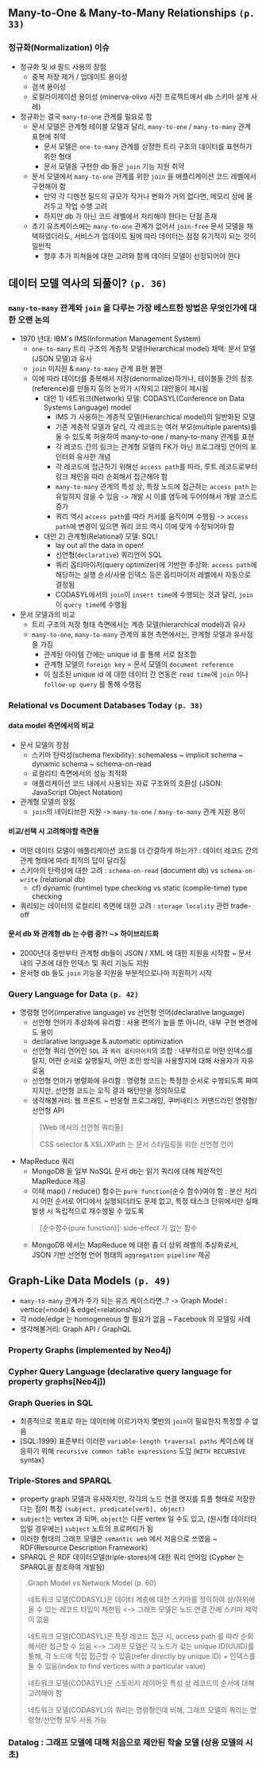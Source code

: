 ## Many-to-One & Many-to-Many Relationships `(p. 33)`

### 정규화(Normalization) 이슈
- 정규화 및 id 필드 사용의 장점
    - 중복 저장 제거 / 업데이트 용이성
    - 검색 용이성
    - 로컬라이제이션 용이성 (minerva-olivo 사전 프로젝트에서 db 스키마 설계 사례)
- 정규화는 결국 `many-to-one` 관계를 필요로 함
    - 문서 모델은 관계형 테이블 모델과 달리, `many-to-one` / `many-to-many` 관계 표현에 취약
        - 문서 모델은 `one-to-many` 관계를 상정한 트리 구조의 데이터를 표현하기 위한 형태
        - 문서 모델을 구현한 db 들은 `join` 기능 지원 취약
    - 문서 모델에서 `many-to-one` 관계를 위한 `join` 을 애플리케이션 코드 레벨에서 구현해야 함
        - 만약 각 디멘전 필드의 규모가 작거나 변화가 거의 없다면, 메모리 상에 올려두고 작업 수행 고려
        - 하지만 db 가 아닌 코드 레벨에서 처리해야 한다는 단점 존재
    - 초기 유즈케이스에는 `many-to-one` 관계가 없어서 `join-free` 문서 모델을 채택하였더라도, 서비스가 업데이트 됨에 따라 데이터는 점점 유기적이 되는 것이 일반적
        - 향후 추가 피쳐들에 대한 고려와 함께 데이터 모델이 선정되어야 한다

## 데이터 모델 역사의 되풀이? `(p. 36)`
### `many-to-many` 관계와 `join` 을 다루는 가장 베스트한 방법은 무엇인가에 대한 오랜 논의
- 1970 년대: IBM's IMS(Information Management System)
    - `one-to-many` 트리 구조의 계층적 모델(Hierarchical model) 채택: 문서 모델(JSON 모델)과 유사
    - `join` 미지원 & `many-to-many` 관계 표현 불편
    - 이에 따라 데이터를 중복해서 저장(denormalize)하거나, 테이블들 간의 참조(reference)를 만들지 등의 논의가 시작되고 대안들이 제시됨
        - 대안 1) 네트워크(Network) 모델: CODASYL(Conference on Data Systems Language) model
            - IMS 가 사용하는 계층적 모델(Hierarchical model)의 일반화된 모델
            - 기존 계층적 모델과 달리, 각 레코드는 여러 부모(multiple parents)를 둘 수 있도록 허용하여 many-to-one / many-to-many 관계를 표현
            - 각 레코드 간의 링크는 관계형 모델의 FK가 아닌 프로그래밍 언어의 포인터와 유사한 개념
            - 각 레코드에 접근하기 위해선 `access path`를 따라, 루트 레코드로부터 링크 체인을 따라 순회해서 접근해야 함
            - `many-to-many` 관계의 특성 상, 특정 노드에 접근하는 `access path` 는 유일하지 않을 수 있음 -> 개발 시 이를 염두에 두어야해서 개발 코스트 증가
            - 쿼리 역시 `access path`를 따라 커서를 움직이며 수행됨 -> `access path`에 변경이 있으면 쿼리 코드 역시 이에 맞게 수정되어야 함
        - 대안 2) 관계형(Relational) 모델: SQL!
            - lay out all the data in open! 
            - 선언형(`declarative`) 쿼리언어 SQL
            - 쿼리 옵티마이저(query optimizer)에 기반한 추상화: `access path`에 해당하는 실행 순서/사용 인덱스 등은 옵티마이저 레벨에서 자동으로 결정됨
            - CODASYL에서의 `join`이 `insert time`에 수행되는 것과 달리, `join`이 `query time`에 수행됨
- 문서 모델과의 비교
    - 트리 구조의 저장 형태 측면에서는 계층 모델(hierarchical model)과 유사
    - `many-to-one`, `many-to-many` 관계의 표현 측면에서는, 관계형 모델과 유사점을 가짐
        - 관계된 아이템 간에는 unique id 를 통해 서로 참조함
        - 관계형 모델의 `foreign key` = 문서 모델의 `document reference`
        - 이 참조된 unique id 에 대한 데이터 간 연동은 `read time`에 `join` 이나 `follow-up query` 를 통해 수행됨

### Relational vs Document Databases Today `(p. 38)`

#### data model 측면에서의 비교
- 문서 모델의 장점
    - 스키마 탄력성(schema flexibility): schemaless ~ implicit schema ~ dynamic schema ~ schema-on-read
    - 로컬리티 측면에서의 성능 최적화
    - 애플리케이션 코드 내에서 사용되는 자료 구조와의 호환성 (JSON: JavaScript Object Notation)
- 관계형 모델의 장점
    - `join`의 네이티브한 지원 -> `many-to-one` / `many-to-many` 관계 지원 용이

#### 비교/선택 시 고려해야할 측면들
- 어떤 데이터 모델이 애플리케이션 코드를 더 간결하게 하는가? : 데이터 레코드 간의 관계 형태에 따라 최적의 답이 달라짐
- 스키마의 탄력성에 대한 고려 : `schema-on-read` (document db) vs `schema-on-write` (relational db)
    - cf) dynamic (runtime) type checking vs static (compile-time) type checking
- 쿼리되는 데이터의 로컬리티 측면에 대한 고려 : `storage locality` 관련 trade-off

#### 문서 db 와 관계형 db 는 수렴 중?! ~> 하이브리드화
- 2000년대 중반부터 관계형 db들이 JSON / XML 에 대한 지원을 시작함 ~ 문서 내의 구조에 대한 인덱스 및 쿼리 기능도 지원
- 문서형 db 들도 `join` 기능을 지원을 부분적으로나마 지원하기 시작

### Query Language for Data `(p. 42)`
- 명령형 언어(imperative language) vs 선언형 언어(declarative language)
    - 선언형 언어가 추상화에 유리함 : 사용 편의가 높을 뿐 아니라, 내부 구현 변경에도 용이
    - declarative language & automatic optimization
    - 선언형 쿼리 언어인 `SQL` 과 `쿼리 옵티마이저`의 조합 : 내부적으로 어떤 인덱스를 탈지, 어떤 순서로 실행될지, 어떤 조인 방식을 사용할지에 대해 사용자가 자유로움
    - 선언형 언어가 병렬화에 유리함 : 명령형 코드는 특정한 순서로 수행되도록 짜여지지만, 선언형 코드는 오직 결과 패턴만을 정의하므로
    - 생각해볼거리: 웹 프론트 ~ 반응형 프로그래밍, 쿠버네티스 커맨드라인 명령형/선언형 API
    > [Web 에서의 선언형 쿼리들]
    >
    > CSS selector & XSL/XPath 는 문서 스타일링을 위한 선언형 언어
- MapReduce 쿼리
    - MongoDB 들 일부 NoSQL 문서 db는 읽기 쿼리에 대해 제한적인 MapReduce 제공
    - 이때 map() / reduce() 함수는 `pure function`(순수 함수)여야 함 : 분산 처리시 어떤 순서로 어디에서 실행되더라도 문제 없고, 특정 태스크 단위에서만 실패 발생 시 독립적으로 재수행될 수 있도록
    > [순수함수(pure function)]: side-effect 가 없는 함수
    - MongoDB 에서는 MapReduce 에 대한 좀 더 상위 레벨의 추상화로서, JSON 기반 선언형 언어 형태의 `aggregation pipeline` 제공
    
## Graph-Like Data Models `(p. 49)`
- `many-to-many` 관계가 주가 되는 유즈 케이스라면..? -> Graph Model : vertice(=node) & edge(=relationship)
- 각 node/edge 는 homogeneous 할 필요가 없음 ~ Facebook 의 모델링 사례
- 생각해볼거리: Graph API / GraphQL

### Property Graphs (implemented by Neo4j)

### Cypher Query Language (declarative query language for property graphs[Neo4j])

### Graph Queries in SQL
- 최종적으로 목표로 하는 데이터에 이르기까지 몇번의 `join`이 필요한지 특정할 수 없음
- [SQL:1999] 표준부터 이러한 `variable-length traversal paths` 케이스에 대응하기 위해 `recursive common table expressions` 도입 (`WITH RECURSIVE` syntax)

### Triple-Stores and SPARQL
- property graph 모델과 유사하지만, 각각의 노드 연결 엣지를 튜플 형태로 저장한다는 점이 특징 `(subject, predicate[verb], object)`
- `subject`는 vertex 과 되며, `object`는 다른 vertex 일 수도 있고, (원시형 데이터타입일 경우에는) `subject` 노트의 프로퍼티가 됨
- 이러한 형태의 그래프 모델은 `semantic web` 에서 처음으로 쓰였음 ~ RDF(Resource Description Framework)
- SPARQL 은 RDF 데이터모델(triple-stores)에 대한 쿼리 언어임 (Cypher 는 SPARQL을 참조하여 개발됨)
> Graph Model vs Network Model (p. 60)
> 
> 네트워크 모델(CODASYL)은 데이터 계층에 대한 스키마를 정의하여 상/하위에 올 수 있는 레코드 타입이 제한됨 <-> 그래프 모델은 노드 연결 간에 스키마 제약이 없음
> 
> 네트워크 모델(CODASYL)은 특정 레코드 접근 시, access path 를 따라 순회해서만 접근할 수 있음 <-> 그래프 모델은 각 노드가 갖는 unique ID(UUID)를 통해, 각 노드에 직접 접근할 수 있음(refer directly by unique ID) + 인덱스를 둘 수 있음(index to find vertices with a particular value)
>
> 네트워크 모델(CODASYL)은 스토리지 레이아웃 특성 상 레코드의 순서에 대해 고려해야 함
> 
> 네트워크 모델(CODASYL)의 쿼리는 명령형인데 비해, 그래프 모델의 쿼리는 명령형/선언형 모두 사용 가능

### Datalog : 그래프 모델에 대해 처음으로 제안된 학술 모델 (상용 모델의 시초)
